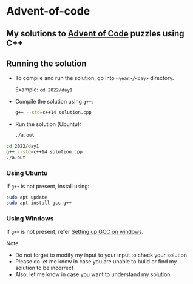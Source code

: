 # Advent-of-code
## My solutions to [Advent of Code](https://adventofcode.com/) puzzles using C++

## Running the solution
- To compile and run the solution, go into `<year>/<day>` directory.

  Example:
  `cd 2022/day1`
- Compile the solution using `g++`:
  ```bash
  g++ --std=c++14 solution.cpp
  ```
- Run the solution (Ubuntu):
  ```bash
  ./a.out
  ```

```bash
cd 2022/day1
g++ --std=c++14 solution.cpp
./a.out
```

### Using Ubuntu
If `g++` is not present, install using:
```bash
sudo apt update
sudo apt install gcc g++
```

### Using Windows
If `g++` is not present, refer [Setting up GCC on windows](./GCC%20on%20Windows/README.md).

Note: 
- Do not forget to modify my input to your input to check your solution
- Please do let me know in case you are unable to build or find my solution to be incorrect
- Also, let me know in case you want to understand my solution

